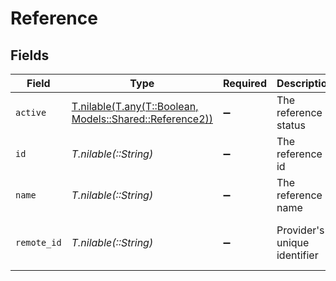 # Reference


## Fields

| Field                                                                                     | Type                                                                                      | Required                                                                                  | Description                                                                               | Example                                                                                   |
| ----------------------------------------------------------------------------------------- | ----------------------------------------------------------------------------------------- | ----------------------------------------------------------------------------------------- | ----------------------------------------------------------------------------------------- | ----------------------------------------------------------------------------------------- |
| `active`                                                                                  | [T.nilable(T.any(T::Boolean, Models::Shared::Reference2))](../../models/shared/active.md) | :heavy_minus_sign:                                                                        | The reference status                                                                      | true                                                                                      |
| `id`                                                                                      | *T.nilable(::String)*                                                                     | :heavy_minus_sign:                                                                        | The reference id                                                                          | 1687-3                                                                                    |
| `name`                                                                                    | *T.nilable(::String)*                                                                     | :heavy_minus_sign:                                                                        | The reference name                                                                        | 1687-4                                                                                    |
| `remote_id`                                                                               | *T.nilable(::String)*                                                                     | :heavy_minus_sign:                                                                        | Provider's unique identifier                                                              | 8187e5da-dc77-475e-9949-af0f1fa4e4e3                                                      |